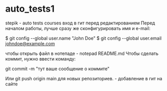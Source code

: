 # auto_tests1
stepik - auto tests courses
вход в гит перед редактированием 
Перед началом работы, лучше сразу же сконфигурировать имя и e-mail:

$ git config --global user.name "John Doe"
$ git config --global user.email johndoe@example.com

чтобы открыть файл в нотепаде - notepad README.md
Чтобы сделать коммит, нужно ввести команду:

git commit -m "тут ваше сообщение о коммите"

Или git push origin main для новых репозиториев. - добавление в гит на сайте